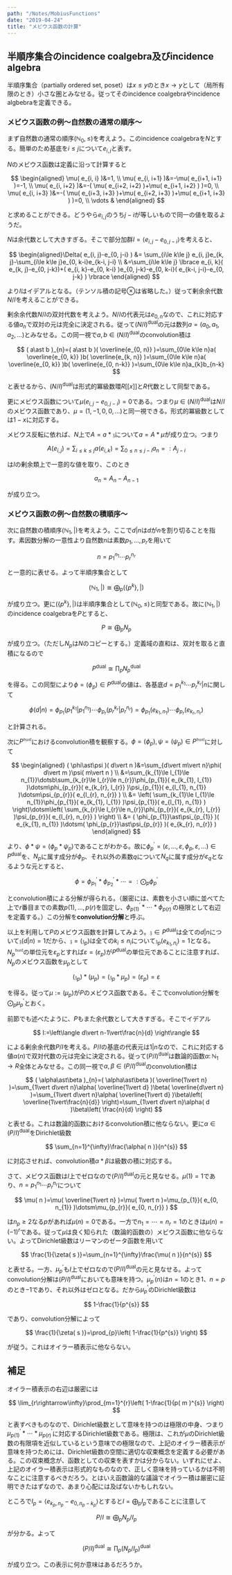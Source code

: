 ```yaml
---
path: "/Notes/MobiusFunctions"
date: "2019-04-24"
title: "メビウス函数の計算"
---
```


## 半順序集合のincidence coalgebra及びincidence algebra

半順序集合（partially ordered set, poset）は$x\le y$のとき$x\rightarrow y$として（局所有限のとき）小さな圏とみなせる。従ってそのincidence coalgebraやincidence algbebraを定義できる。



### メビウス函数の例～自然数の通常の順序～

まず自然数の通常の順序$( \mathbb{N}_{0}, \le )$を考えよう。このincidence coalgebraを$N$とする。簡単のため基底を$i\le j$について$e_{i, j}$と表す。

$N$のメビウス函数は定義に沿って計算すると

$$
\begin{aligned} \mu( e_{i, i} )&=1, \\ \mu( e_{i, i+1} )&=-\mu( e_{i+1, i+1} )=-1, \\ \mu( e_{i, i+2} )&=-( \mu( e_{i+2, i+2} )+\mu( e_{i+1, i+2} ) )=0, \\ \mu( e_{i, i+3} )&=-( \mu( e_{i+3, i+3} )+\mu( e_{i+2, i+3} )+\mu( e_{i+1, i+3} ) )=0, \\ \vdots & \end{aligned}
$$

と求めることができる。どうやら$e_{i, j}$のうち$j-i$が等しいもので同一の値を取るようだ。

$N$は余代数として大きすぎる。そこで部分加群$I=\langle e_{i, j}-e_{0, j-i} \rangle$を考えると、

$$
\begin{aligned}\Delta( e_{i, j}-e_{0, j-i} ) &= \sum_{i\le k\le j} e_{i, j}e_{k, j}-\sum_{i\le k\le j}e_{0, k-i}e_{k-i, j-i} \\ &=\sum_{i\le k\le j} \lbrace e_{i, k}( e_{k, j}-e_{0, j-k})+( e_{i, k}-e_{0, k-i} )e_{0, j-k}-e_{0, k-i}( e_{k-i, j-i}-e_{0, j-k} ) \rbrace \end{aligned}
$$

より$I$はイデアルとなる。（テンソル積の記号$\otimes$は省略した。）従って剰余余代数$N/I$を考えることができる。

剰余余代数$N/I$の双対代数を考えよう。$N/I$の代表元は$e_{0, n}$なので、これに対応する値$a_{n}$で双対の元は完全に決定される。従って$( N/I )^{\mathrm{dual}}$の元は数列$a=( a_{0}, a_{1}, a_{2}, \dotsc )$とみなせる。この同一視で$a, b\in ( N/I )^{\mathrm{dual}}$のconvolution積は

$$
( a\ast b )_{n}=( a\ast b )( \overline{e_{0, n}} )=\sum_{0\le k\le n}a( \overline{e_{0, k}} )b( \overline{e_{k, n}} )=\sum_{0\le k\le n}a( \overline{e_{0, k}} )b( \overline{e_{0, n-k}} )=\sum_{0\le k\le n}a_{k}b_{n-k}
$$

と表せるから、$( N/I )^{\mathrm{dual}}$は形式的冪級数環$R\lbrack\lbrack x \rbrack\rbrack$と$R$代数として同型である。

更にメビウス函数について$\mu( e_{i, j}-e_{0, j-i} )=0$である。つまり$\mu\in ( N/I )^{\mathrm{dual}}$は$N/I$のメビウス函数であり、$\mu=( 1, -1, 0, 0, \dotsc )$と同一視できる。形式的冪級数としては$1-x$に対応する。

メビウス反転に依れば、$N$上で$A=a\ast\mathfrak{z}$について$a=A\ast\mu$が成り立つ。つまり

$$
A( e_{i, j} )=\sum_{i\le k\le j}a( e_{i, k} )=\sum_{0\le n\le j-i}a_{n}=:A_{j-i}
$$

は$I$の剰余類上で一意的な値を取り、このとき

$$
a_{n}=A_{n}-A_{n-1}
$$

が成り立つ。



### メビウス函数の例～自然数の積順序～

次に自然数の積順序$( \mathbb{N}_{1}, \vert )$を考えよう。ここで$d\vert n$は$d$が$n$を割り切ることを指す。素因数分解の一意性より自然数$n$は素数$p_{1}, \dotsc, p_{r}$を用いて

$$
n=p_{1}^{n_{1}}\dotsm p_{r}^{n_{r}}
$$

と一意的に表せる。よって半順序集合として

$$
( \mathbb{N}_{1}, \vert )\cong\bigoplus_{p}( \lbrace p^{k} \rbrace, \vert )
$$

が成り立つ。更に$( \lbrace p^{k} \rbrace, \vert )$は半順序集合として$( \mathbb{N}_{0}, \le )$と同型である。故に$( \mathbb{N}_{1}, \vert )$のincidence coalgebraを$P$とすると、

$$
P\cong\bigoplus_{p}N_{p}
$$

が成り立つ。（ただし$N_{p}$は$N$のコピーとする。）定義域の直和は、双対を取ると直積になるので

$$
P^{\mathrm{dual}}\cong\prod_{p}N_{p}^{\mathrm{dual}}
$$

を得る。この同型により$\phi=( \phi_{p} )\in P^{\mathrm{dual}}$の値は、各基底$d=p_{1}^{k_{1}}\dotsm p_{r}^{k_{r}}\vert n$に関して

$$
\phi( d\vert n )=\phi_{p_{1}}( p_{1}^{k_{1}}\vert p_{1}^{n_{1}} )\dotsm\phi_{p_{r}}( p_{r}^{k_{r}}\vert p_{r}^{n_{r}} )=\phi_{p_{1}}( e_{k_{1}, n_{1}} )\dotsm\phi_{p_{r}}( e_{k_{r}, n_{r}} )
$$

と計算される。

次に$P^{\mathfrak{dual}}$におけるconvolution積を観察する。$\phi=( \phi_{p} ), \psi=( \psi_{p} )\in P^{\mathfrak{dual}}$に対して

$$
\begin{aligned} ( \phi\ast\psi )( d\vert n )&=\sum_{d\vert m\vert n}\phi( d\vert m )\psi( m\vert n ) \\ &=\sum_{k_{1}\le l_{1}\le n_{1}}\dotsb\sum_{k_{r}\le l_{r}\le n_{r}}\phi_{p_{1}}( e_{k_{1}, l_{1}} )\dotsm\phi_{p_{r}}( e_{k_{r}, l_{r}} )\psi_{p_{1}}( e_{l_{1}, n_{1}} )\dotsm\psi_{p_{r}}( e_{l_{r}, n_{r}} ) \\ &= \left( \sum_{k_{1}\le l_{1}\le n_{1}}\phi_{p_{1}}( e_{k_{1}, l_{1}} )\psi_{p_{1}}( e_{l_{1}, n_{1}} ) \right)\dotsm\left( \sum_{k_{r}\le l_{r}\le n_{r}}\phi_{p_{r}}( e_{k_{r}, l_{r}} )\psi_{p_{r}}( e_{l_{r}, n_{r}} ) \right) \\ &= ( \phi_{p_{1}}\ast\psi_{p_{1}} )( e_{k_{1}, n_{1}} )\dotsm( \phi_{p_{r}}\ast\psi_{p_{r}} )( e_{k_{r}, n_{r}} ) \end{aligned}
$$

より、$\phi\ast\psi=( \phi_{p}\ast\psi_{p} )$であることがわかる。故に$\phi_{p}^{\prime}=( \varepsilon, \dotsc, \varepsilon, \phi_{p}, \varepsilon, \dotsc )\in P^{\mathrm{dual}}$を、$N_{p}$に属す成分が$\phi_{p}$、それ以外の素数$q$について$N_{q}$に属す成分が$\varepsilon_{q}$となるような元とすると、

$$
\phi=\phi_{p_{1}}^{\prime}\ast\phi_{p_{2}}^{\prime}\ast\dotsb=:\bigodot_{p}\phi_{p}^{\prime}
$$

とconvolution積による分解が得られる。（厳密には、素数を小さい順に並べてた上で$r$番目までの素数$p( 1 ), \dotsc, p( r )$を固定し、$\phi_{p( 1 )}^{\prime}\ast\dotsm\ast\phi_{p( r )}^{\prime}$の極限として右辺を定義する。）この分解を**convolution分解**と呼ぶ。

以上を利用して$P$のメビウス函数を計算してみよう。$\mathfrak{z}\in P^{\mathrm{dual}}$は全ての$d\vert n$について$\mathfrak{z}( d\vert n )=1$だから、$\mathfrak{z}=( \mathfrak{z}_{p} )$は全ての$k_{i}\le n_{i}$について$\mathfrak{z}_{p}( e_{k_{1}, n_{i}} )=1$となる。$N_{p}^{\mathfrak{dual}}$の単位元を$\varepsilon_{p}$とすれば$\varepsilon=( \varepsilon_{p} )$が$P^{\mathrm{dual}}$の単位元であることに注意すれば、$N_{p}$のメビウス函数を$\mu_{p}$として

$$
( \mathfrak{z}_{p} )\ast( \mu_{p} )=( \mathfrak{z}_{p}\ast\mu_{p} )=( \varepsilon_{p} )=\varepsilon
$$

を得る。従って$\mu:=( \mu_{p} )$が$P$のメビウス函数である。そこでconvolution分解を$\bigodot_{p}\mu_{p}^{\prime}$とおく。

前節でも述べたように、$P$もまた余代数として大きすぎる。そこでイデアル

$$
I:=\left\langle d\vert n-1\vert\frac{n}{d} \right\rangle
$$

による剰余余代数$P/I$を考える。$P/I$の基底の代表元は$1\vert n$なので、これに対応する値$\alpha( n )$で双対代数の元は完全に決定される。従って$( P/I )^{\mathrm{dual}}$は数論的函数$\alpha\colon\mathbb{N}_{1}\rightarrow R$全体とみなせる。この同一視で$\alpha, \beta\in ( P/I )^{\mathrm{dual}}$のconvolution積は

$$
( \alpha\ast\beta )_{n}=( \alpha\ast\beta )( \overline{1\vert n} )=\sum_{1\vert d\vert n}\alpha( \overline{1\vert d} )\beta( \overline{d\vert n} )=\sum_{1\vert d\vert n}\alpha( \overline{1\vert d} )\beta\left( \overline{1\vert\frac{n}{d}} \right)=\sum_{1\vert d\vert n}\alpha( d )\beta\left( \frac{n}{d} \right)
$$

と表せる。これは数論的函数におけるconvolution積に他ならない。更に$\alpha\in( P/I )^{\mathrm{dual}}$をDirichlet級数

$$
\sum_{n=1}^{\infty}\frac{\alpha( n )}{n^{s}}
$$

に対応させれば、convolution積$\alpha\ast\beta$は級数の積に対応する。

さて、メビウス函数は$I$上でゼロなので$( P/I )^{\mathrm{dual}}$の元と見なせる。$\mu( 1 )=1$であり、$n=p_{1}^{n_{1}}\dotsm p_{r}^{n_{r}}$について

$$
\mu( n )=\mu( \overline{1\vert n} )=\mu( 1\vert n )=\mu_{p_{1}}( e_{0, n_{1}} )\dotsm\mu_{p_{r}}( e_{0, n_{r}} )
$$

は$n_{p}\ge 2$なる$p$があれば$\mu( n )=0$である。一方で$n_{1}=\dotsb=n_{r}=1$のときは$\mu( n )=( -1 )^{r}$である。従って$\mu$は良く知られた（数論的函数の）メビウス函数に他ならない。よってDirichlet級数はリーマンのゼータ函数を用いて

$$
\frac{1}{\zeta( s )}=\sum_{n=1}^{\infty}\frac{\mu( n )}{n^{s}}
$$

と表せる。一方、$\mu_{p}^{\prime}$も$I$上でゼロなので$( P/I )^{\mathrm{dual}}$の元と見なせる。よってconvolution分解は$( P/I )^{\mathrm{dual}}$においても意味を持つ。$\mu_{p}^{\prime}( n )$は$n=1$のとき$1$、$n=p$のとき$-1$であり、それ以外はゼロとなる。だから$\mu_{p}^{\prime}$のDirichlet級数は

$$
1-\frac{1}{p^{s}}
$$

であり、convolution分解によって

$$
\frac{1}{\zeta( s )}=\prod_{p}\left( 1-\frac{1}{p^{s}} \right)
$$

が従う。これはオイラー積表示に他ならない。



## 補足

オイラー積表示の右辺は厳密には

$$
\lim_{r\rightarrow\infty}\prod_{m=1}^{r}\left( 1-\frac{1}{p( m )^{s}} \right)
$$

と表すべきものなので、Dirichlet級数として意味を持つのは極限の中身、つまり$\mu_{p( 1 )}^{\prime}\ast\dotsb\ast\mu_{p( r )}^{\prime}$に対応するDirichlet級数である。極限は、これが$\mu$のDirichlet級数の有限項を近似しているという意味での極限なので、上記のオイラー積表示が意味を持つためには、Dirichlet級数の空間に適切な収束概念を定義する必要がある。この収束概念が、函数としての収束を表すかは分からない。いずれにせよ、上記のオイラー積表示は形式的なものなので、正しく意味を持っているかは不明なことに注意するべきだろう。とはいえ函数論的な議論でオイラー積は厳密に証明できたはずなので、あまり心配には及ばないかもしれない。

ところで$I_{p}=\langle e_{k_{p}, n_{p}}-e_{0, n_{p}-k_{p}} \rangle$とすると$I=\bigoplus_{p}I_{p}$であることに注意して

$$
P/I\cong\bigoplus_{p} N_{p}/I_{p}
$$

が分かる。よって

$$
( P/I )^{\mathrm{dual}}\cong\prod_{p}( N_{p}/I_{p} )^{\mathrm{dual}}
$$

が成り立つ。この表示に何か意味はあるだろうか。